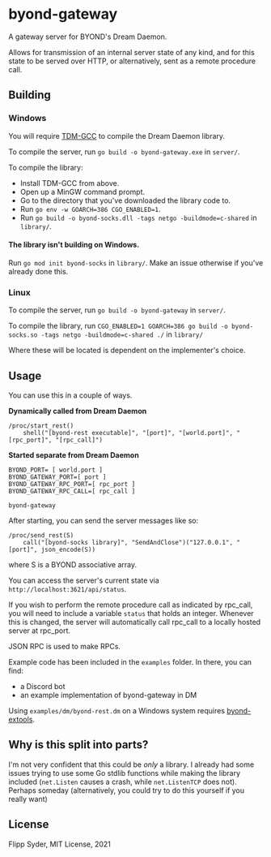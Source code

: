 byond-gateway
=============

A gateway server for BYOND's Dream Daemon.

Allows for transmission of an internal server state
of any kind, and for this state to be served over
HTTP, or alternatively, sent as a remote procedure call.

Building
--------

### Windows

You will require [TDM-GCC](https://jmeubank.github.io/tdm-gcc)
to compile the Dream Daemon library.

To compile the server, run `go build -o byond-gateway.exe` in `server/`.

To compile the library:
 - Install TDM-GCC from above.
 - Open up a MinGW command prompt.
 - Go to the directory that you've downloaded the library code to.
 - Run `go env -w GOARCH=386 CGO_ENABLED=1`.
 - Run `go build -o byond-socks.dll -tags netgo -buildmode=c-shared` in `library/`.
 
#### The library isn't building on Windows.

Run `go mod init byond-socks` in `library/`. Make an issue otherwise
if you've already done this.

### Linux

To compile the server, run `go build -o byond-gateway` in `server/`.

To compile the library, run `CGO_ENABLED=1 GOARCH=386 go build -o byond-socks.so -tags netgo -buildmode=c-shared ./` in `library/`

Where these will be located is dependent on the implementer's choice.

Usage
-----

You can use this in a couple of ways.

**Dynamically called from Dream Daemon**

    /proc/start_rest()
        shell("[byond-rest executable]", "[port]", "[world.port]", "[rpc_port]", "[rpc_call]")

**Started separate from Dream Daemon**

    BYOND_PORT= [ world.port ]
    BYOND_GATEWAY_PORT=[ port ]
    BYOND_GATEWAY_RPC_PORT=[ rpc_port ]
    BYOND_GATEWAY_RPC_CALL=[ rpc_call ]

    byond-gateway

After starting, you can send the server messages like so:

    /proc/send_rest(S)
        call("[byond-socks library]", "SendAndClose")("127.0.0.1", "[port]", json_encode(S))

where S is a BYOND associative array.

You can access the server's current state via `http://localhost:3621/api/status`.

If you wish to perform the remote procedure call as indicated by
rpc_call, you will need to include a variable `status` that holds
an integer. Whenever this is changed, the server will automatically
call rpc_call to a locally hosted server at rpc_port.

JSON RPC is used to make RPCs.

Example code has been included in the `examples` folder. In there, you can find:
 - a Discord bot
 - an example implementation of byond-gateway in DM

Using `examples/dm/byond-rest.dm` on a Windows system requires [byond-extools](https://github.com/MCHSL/extools).

Why is this split into parts?
-----------------------------

I'm not very confident that this could be *only* a library.
I already had some issues trying to use some Go stdlib functions while
making the library included (`net.Listen` causes a crash, while
`net.ListenTCP` does not). Perhaps someday (alternatively, you could
try to do this yourself if you really want)

License
-------

Flipp Syder, MIT License, 2021
